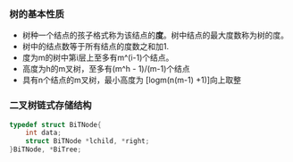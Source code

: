 ### 树的基本性质
- 树种一个结点的孩子格式称为该结点的**度**。树中结点的最大度数称为树的度。
- 树中的结点数等于所有结点的度数之和加1.
- 度为m的树中第i层上至多有m^(i-1)个结点。
- 高度为h的m叉树，至多有(m^h - 1)/(m-1)个结点
- 具有n个结点的m叉树，最小高度为 [logm(n(m-1) +1)]向上取整

### 二叉树链式存储结构
```c++
typedef struct BiTNode{
    int data;
    struct BiTNode *lchild, *right;
}BiTNode, *BiTree;
```